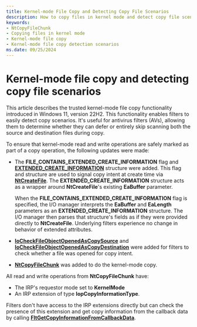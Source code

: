 ```yaml
---
title: Kernel-mode File Copy and Detecting Copy File Scenarios
description: How to copy files in kernel mode and detect copy file scenarios
keywords:
- NtCopyFileChunk
- Copying files in kernel mode
- Kernel-mode file copy
- Kernel-mode file copy detection scenarios
ms.date: 09/25/2024
---
```


# Kernel-mode file copy and detecting copy file scenarios

This article describes the trusted kernel-mode file copy functionality introduced in Windows 11, version 22H2. This functionality enables filters to easily detect copy scenarios. It's useful for antivirus filters (AVs), allowing them to determine whether they can defer or entirely skip scanning both the source and destination files during copy.

To ensure that kernel-mode read and write operations are safely marked as part of a copy operation, the following updates were made:

* The **FILE_CONTAINS_EXTENDED_CREATE_INFORMATION** flag and [**EXTENDED_CREATE_INFORMATION**](/windows-hardware/drivers/ddi/wdm/ns-wdm-extended_create_information) structure were added. This flag and structure are used to signal copy intent at create time via [**NtCreateFile**](/windows-hardware/drivers/ddi/ntifs/nf-ntifs-ntcreatefile). The **EXTENDED_CREATE_INFORMATION** structure acts as a wrapper around **NtCreateFile**'s existing **EaBuffer** parameter.

  When the **FILE_CONTAINS_EXTENDED_CREATE_INFORMATION** flag is specified, the I/O manager interprets the **EaBuffer** and **EaLength** parameters as an **EXTENDED_CREATE_INFORMATION** structure. The I/O manager then parses that structure's fields as if they were provided directly to **NtCreateFile**. Underlying filters experience no change in behavior of extended attributes.

* [**IoCheckFileObjectOpenedAsCopySource**](/windows-hardware/drivers/ddi/ntifs/nf-ntifs-iocheckfileobjectopenedascopysource) and [**IoCheckFileObjectOpenedAsCopyDestination**](/windows-hardware/drivers/ddi/ntifs/nf-ntifs-iocheckfileobjectopenedascopydestination) were added for filters to check whether a file was opened for copy intent.

* [**NtCopyFileChunk**](nf-ntifs-ntcopyfilechunk.md) was added to do the kernel-mode copy.

All read and write operations from **NtCopyFileChunk** have:

* The IRP's requestor mode set to **KernelMode**
* An IRP extension of type **IopCopyInformationType**.

Filters don't have access to the IRP extensions directly but can check the presence of this extension and get copy information from the callback data by calling [**FltGetCopyInformationFromCallbackData**](/windows-hardware/drivers/ddi/fltkernel/nf-fltkernel-fltgetcopyinformationfromcallbackdata).
